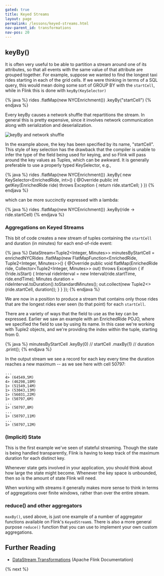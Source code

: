 ```yaml
---
gated: true
title: Keyed Streams
layout: page
permalink: /lessons/keyed-streams.html
nav-parent_id: transformations
nav-pos: 20
---
```


## keyBy()

It is often very useful to be able to partition a stream around one of its attributes, so that all events with the same value of that attribute are grouped together. For example, suppose we wanted to find the longest taxi rides starting in each of the grid cells. If we were thinking in terms of a SQL query, this would mean doing some sort of GROUP BY with the `startCell`, while in Flink this is done with `keyBy(KeySelector)`

{% java %}
rides
  .flatMap(new NYCEnrichment())
  .keyBy("startCell")
{% endjava %}

Every keyBy causes a network shuffle that repartitions the stream. In general this is pretty expensive, since it involves network communication along with serialization and deserialization.

![keyBy and network shuffle]({{site.images}}/keyBy.png)

In the example above, the key has been specified by its name, "startCell". This style of key selection has the drawback that the compiler is unable to infer the type of the field being used for keying, and so Flink will pass around the key values as Tuples, which can be awkward. It is generally preferable to use a properly typed KeySelector, e.g.,

{% java %}
rides
  .flatMap(new NYCEnrichment())
  .keyBy(
    new KeySelector<EnrichedRide, int>() {
      @Override
      public int getKey(EnrichedRide ride) throws Exception {
        return ride.startCell;
      }
    })
{% endjava %}

which can be more succinctly expressed with a lambda:

{% java %}
rides
  .flatMap(new NYCEnrichment())
  .keyBy(ride -> ride.startCell)
{% endjava %}

### Aggregations on Keyed Streams

This bit of code creates a new stream of tuples containing the `startCell` and duration (in minutes) for each end-of-ride event:

{% java %}
DataStream<Tuple2<Integer, Minutes>> minutesByStartCell = enrichedNYCRides
    .flatMap(new FlatMapFunction<EnrichedRide, Tuple2<Integer, Minutes>>() {
      @Override
      public void flatMap(EnrichedRide ride,
                Collector<Tuple2<Integer, Minutes>> out) throws Exception {
        if (!ride.isStart) {
          Interval rideInterval = new Interval(ride.startTime, ride.endTime);
          Minutes duration = rideInterval.toDuration().toStandardMinutes();
          out.collect(new Tuple2<>(ride.startCell, duration));
        }
      }
    });
{% endjava %}

We are now in a position to produce a stream that contains only those rides that are the longest rides ever seen (to that point) for each `startCell`.

There are a variety of ways that the field to use as the key can be expressed. Earlier we saw an example with an EnrichedRide POJO, where we specified the field to use by using its name. In this case we're working with Tuple2 objects, and we're providing the index within the tuple, starting from 0.

{% java %}
minutesByStartCell
    .keyBy(0) // startCell
    .maxBy(1) // duration
    .print();
{% endjava %}

In the output stream we see a record for each key every time the duration reaches a new maximum -- as we see here with cell 50797:

    ...
    4> (64549,5M)
    4> (46298,18M)
    1> (51549,14M)
    1> (53043,13M)
    1> (56031,22M)
    1> (50797,6M)
    ...
    1> (50797,8M)
    ...
    1> (50797,11M)
    ...
    1> (50797,12M)

### (Implicit) State

This is the first example we've seen of stateful streaming. Though the state is being handled transparently, Flink is having to keep track of the maximum duration for each distinct key.

Whenever state gets involved in your application, you should think about how large the state might become. Whenever the key space is unbounded, then so is the amount of state Flink will need.

When working with streams it generally makes more sense to think in terms of aggregations over finite windows, rather than over the entire stream.

### reduce() and other aggregators

`maxBy()`, used above, is just one example of a number of aggregator functions available on Flink's `KeyedStream`s. There is also a more general purpose `reduce()` function that you can use to implement your own custom aggregations.

## Further Reading

- [DataStream Transformations]({{site.docs}}/dev/stream/operators/#datastream-transformations) (Apache Flink Documentation)

{% next %}
